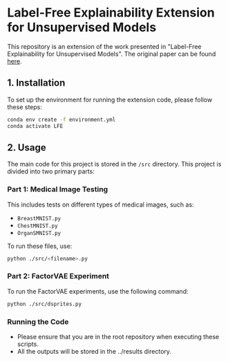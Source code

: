 # Label-Free Explainability Extension for Unsupervised Models

This repository is an extension of the work presented in "Label-Free Explainability for Unsupervised Models". The original paper can be found [here](https://arxiv.org/abs/2203.01928).

## 1. Installation

To set up the environment for running the extension code, please follow these steps:

```bash
conda env create -f environment.yml
conda activate LFE
```

## 2. Usage

The main code for this project is stored in the `/src` directory. This project is divided into two primary parts:

### Part 1: Medical Image Testing

This includes tests on different types of medical images, such as:

- `BreastMNIST.py`
- `ChestMNIST.py`
- `OrganSMNIST.py`
  
To run these files, use:
```bash
python ./src/<filename>.py
```
### Part 2: FactorVAE Experiment

To run the FactorVAE experiments, use the following command:

```bash
python ./src/dsprites.py
```

### Running the Code

- Please ensure that you are in the root repository when executing these scripts.
- All the outputs will be stored in the ../results directory.
